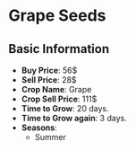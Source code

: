 # Grape Seeds

## Basic Information

- **Buy Price**: 56$
- **Sell Price**: 28$
- **Crop Name**: Grape
- **Crop Sell Price**: 111$
- **Time to Grow**: 20 days.
- **Time to Grow again**: 3 days.
- **Seasons**:
  - Summer